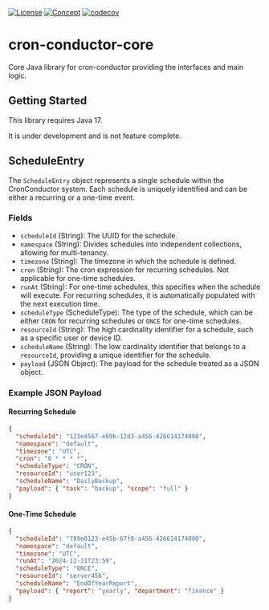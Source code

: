 [![License](https://img.shields.io/badge/License-Apache%202.0-blue.svg)](https://opensource.org/licenses/Apache-2.0) [![Concept](https://img.shields.io/badge/Status-Concept-white)](https://unitvectory-labs.github.io/uvy-labs-guide/bestpractices/status/#concept) [![codecov](https://codecov.io/gh/UnitVectorY-Labs/cron-conductor-core/graph/badge.svg?token=FU94BLZKXP)](https://codecov.io/gh/UnitVectorY-Labs/cron-conductor-core)

# cron-conductor-core

Core Java library for cron-conductor providing the interfaces and main logic.

## Getting Started

This library requires Java 17.

It is under development and is not feature complete.

## ScheduleEntry

The `ScheduleEntry` object represents a single schedule within the CronConductor system. Each schedule is uniquely identified and can be either a recurring or a one-time event.

### Fields

- `scheduleId` (String): The UUID for the schedule.
- `namespace` (String): Divides schedules into independent collections, allowing for multi-tenancy.
- `timezone` (String): The timezone in which the schedule is defined.
- `cron` (String): The cron expression for recurring schedules. Not applicable for one-time schedules.
- `runAt` (String): For one-time schedules, this specifies when the schedule will execute. For recurring schedules, it is automatically populated with the next execution time.
- `scheduleType` (ScheduleType): The type of the schedule, which can be either `CRON` for recurring schedules or `ONCE` for one-time schedules.
- `resourceId` (String): The high cardinality identifier for a schedule, such as a specific user or device ID.
- `scheduleName` (String): The low cardinality identifier that belongs to a `resourceId`, providing a unique identifier for the schedule.
- `payload` (JSON Object): The payload for the schedule treated as a JSON object.

### Example JSON Payload

#### Recurring Schedule

```json
{
  "scheduleId": "123e4567-e89b-12d3-a456-426614174000",
  "namespace": "default",
  "timezone": "UTC",
  "cron": "0 * * * *",
  "scheduleType": "CRON",
  "resourceId": "user123",
  "scheduleName": "DailyBackup",
  "payload": { "task": "backup", "scope": "full" }
}
```

#### One-Time Schedule

```json
{
  "scheduleId": "789e0123-e45b-67f8-a456-426614174000",
  "namespace": "default",
  "timezone": "UTC",
  "runAt": "2024-12-31T23:59",
  "scheduleType": "ONCE",
  "resourceId": "server456",
  "scheduleName": "EndOfYearReport",
  "payload": { "report": "yearly", "department": "finance" }
}
```
